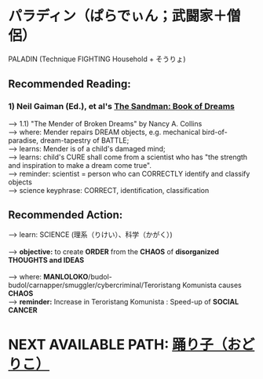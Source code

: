 # パラディン（ぱらでぃん；武闘家＋僧侶）
PALADIN (Technique FIGHTING Household + そうりょ)

## Recommended Reading:
### 1) Neil Gaiman (Ed.), et al's [The Sandman: Book of Dreams](https://www.amazon.com/Sandman-Book-Dreams-Neil-Gaiman/dp/0380817705)
--> 1.1) "The Mender of Broken Dreams" by Nancy A. Collins<br/>
--> where: Mender repairs DREAM objects, e.g. mechanical bird-of-paradise, dream-tapestry of BATTLE;<br/>
--> learns: Mender is of a child's damaged mind;<br/>
--> learns: child's CURE shall come from a scientist who has "the strength and inspiration to make a dream come true".<br/>
--> reminder: scientist = person who can CORRECTLY identify and classify objects<br/>
--> science keyphrase: CORRECT, identification, classification<br/> 

## Recommended Action:
--> learn: SCIENCE (理系（りけい）、科学（かがく）)<br/>
<br/>
--> <b>objective:</b> to create <b>ORDER</b> from the <b>CHAOS</b> of <b>disorganized THOUGHTS and IDEAS</b><br/>
<br/>
--> where: <b>MANLOLOKO</b>/budol-budol/carnapper/smuggler/cybercriminal/Teroristang Komunista causes <b>CHAOS</b><br/>
--> <b>reminder:</b> Increase in Teroristang Komunista : Speed-up of <b>SOCIAL CANCER</b>

# NEXT AVAILABLE PATH: [踊り子（おどりこ）](https://github.com/masarapmabuhay/-/blob/main/ODORIKO.md)
